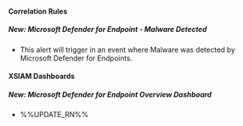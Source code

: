 
#### Correlation Rules
##### New: Microsoft Defender for Endpoint - Malware Detected
- This alert will trigger in an event where Malware was detected by Microsoft Defender for Endpoints.

#### XSIAM Dashboards
##### New: Microsoft Defender for Endpoint Overview Dashboard
- %%UPDATE_RN%%
